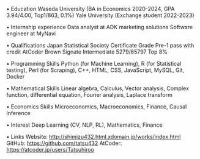 • Education
Waseda University (BA in Economics 2020-2024, GPA 3.94/4.00, Top1/863, 0.1%)
Yale University (Exchange student 2022-2023)

• Internship experience
Data analyst at ADK marketing solutions
Software engineer at MyNavi

• Qualifications
Japan Statistical Society Certificate Grade Pre-1 pass with credit
AtCoder Brown
Signate Intermediate 5279/65797 Top 8%

• Programming Skills
Python (for Machine Learning), R (for Statistical testing), Perl (for Scraping), C++, HTML, CSS, JavaScript, MySQL, Git, Docker

• Mathematical Skills
Linear algebra, Calculus, Vector analysis, Complex function, differential equation, Fourier analysis, Laplace transform

• Economics Skills
Microeconomics, Macroeconomics, Finance, Causal Inference

• Interest
Deep Learning (CV, NLP, RL), Mathematics, Finance

• Links
Website: http://shimizu432.html.xdomain.jp/works/index.html
GitHub: https://github.com/tatsu432
AtCoder: https://atcoder.jp/users/Tatsuhiroo
